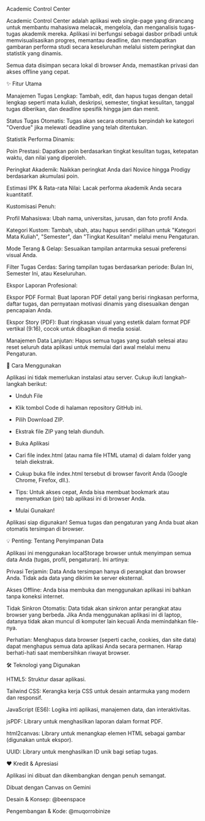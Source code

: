 Academic Control Center


Academic Control Center adalah aplikasi web single-page yang dirancang untuk membantu mahasiswa melacak, mengelola, dan menganalisis tugas-tugas akademik mereka. Aplikasi ini berfungsi sebagai dasbor pribadi untuk memvisualisasikan progres, memantau deadline, dan mendapatkan gambaran performa studi secara keseluruhan melalui sistem peringkat dan statistik yang dinamis.

Semua data disimpan secara lokal di browser Anda, memastikan privasi dan akses offline yang cepat.

✨ Fitur Utama

Manajemen Tugas Lengkap: Tambah, edit, dan hapus tugas dengan detail lengkap seperti mata kuliah, deskripsi, semester, tingkat kesulitan, tanggal tugas diberikan, dan deadline spesifik hingga jam dan menit.

Status Tugas Otomatis: Tugas akan secara otomatis berpindah ke kategori "Overdue" jika melewati deadline yang telah ditentukan.

Statistik Performa Dinamis:

Poin Prestasi: Dapatkan poin berdasarkan tingkat kesulitan tugas, ketepatan waktu, dan nilai yang diperoleh.

Peringkat Akademik: Naikkan peringkat Anda dari Novice hingga Prodigy berdasarkan akumulasi poin.

Estimasi IPK & Rata-rata Nilai: Lacak performa akademik Anda secara kuantitatif.

Kustomisasi Penuh:

Profil Mahasiswa: Ubah nama, universitas, jurusan, dan foto profil Anda.

Kategori Kustom: Tambah, ubah, atau hapus sendiri pilihan untuk "Kategori Mata Kuliah", "Semester", dan "Tingkat Kesulitan" melalui menu Pengaturan.

Mode Terang & Gelap: Sesuaikan tampilan antarmuka sesuai preferensi visual Anda.

Filter Tugas Cerdas: Saring tampilan tugas berdasarkan periode: Bulan Ini, Semester Ini, atau Keseluruhan.

Ekspor Laporan Profesional:

Ekspor PDF Formal: Buat laporan PDF detail yang berisi ringkasan performa, daftar tugas, dan pernyataan motivasi dinamis yang disesuaikan dengan pencapaian Anda.

Ekspor Story (PDF): Buat ringkasan visual yang estetik dalam format PDF vertikal (9:16), cocok untuk dibagikan di media sosial.

Manajemen Data Lanjutan: Hapus semua tugas yang sudah selesai atau reset seluruh data aplikasi untuk memulai dari awal melalui menu Pengaturan.

🚀 Cara Menggunakan

Aplikasi ini tidak memerlukan instalasi atau server. Cukup ikuti langkah-langkah berikut:

- Unduh File

- Klik tombol Code di halaman repository GitHub ini.

- Pilih Download ZIP.

- Ekstrak file ZIP yang telah diunduh.

- Buka Aplikasi

- Cari file index.html (atau nama file HTML utama) di dalam folder yang telah diekstrak.

- Cukup buka file index.html tersebut di browser favorit Anda (Google Chrome, Firefox, dll.).

- Tips: Untuk akses cepat, Anda bisa membuat bookmark atau menyematkan (pin) tab aplikasi ini di browser Anda.

- Mulai Gunakan!

Aplikasi siap digunakan! Semua tugas dan pengaturan yang Anda buat akan otomatis tersimpan di browser.

💡 Penting: Tentang Penyimpanan Data

Aplikasi ini menggunakan localStorage browser untuk menyimpan semua data Anda (tugas, profil, pengaturan). Ini artinya:

Privasi Terjamin: Data Anda tersimpan hanya di perangkat dan browser Anda. Tidak ada data yang dikirim ke server eksternal.

Akses Offline: Anda bisa membuka dan menggunakan aplikasi ini bahkan tanpa koneksi internet.

Tidak Sinkron Otomatis: Data tidak akan sinkron antar perangkat atau browser yang berbeda. Jika Anda menggunakan aplikasi ini di laptop, datanya tidak akan muncul di komputer lain kecuali Anda memindahkan file-nya.

Perhatian: Menghapus data browser (seperti cache, cookies, dan site data) dapat menghapus semua data aplikasi Anda secara permanen. Harap berhati-hati saat membersihkan riwayat browser.

🛠️ Teknologi yang Digunakan


HTML5: Struktur dasar aplikasi.

Tailwind CSS: Kerangka kerja CSS untuk desain antarmuka yang modern dan responsif.

JavaScript (ES6): Logika inti aplikasi, manajemen data, dan interaktivitas.

jsPDF: Library untuk menghasilkan laporan dalam format PDF.

html2canvas: Library untuk menangkap elemen HTML sebagai gambar (digunakan untuk ekspor).

UUID: Library untuk menghasilkan ID unik bagi setiap tugas.

❤️ Kredit & Apresiasi

Aplikasi ini dibuat dan dikembangkan dengan penuh semangat.


Dibuat dengan Canvas on Gemini

Desain & Konsep: @beenspace

Pengembangan & Kode: @muqorrobinize
